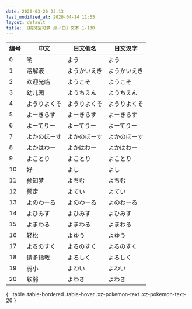 ```yaml
---
date: 2020-03-26 23:13
last_modified_at: 2020-04-14 11:55
layout: default
title: 《精灵宝可梦 黑／白》文本 1-130
---
```

| 编号 | 中文 | 日文假名 | 日文汉字 |
| ---- | ---- | ---- | --- |
| 0 | 哟 | よう | よう |
| 1 | 溶解液 | ようかいえき | ようかいえき |
| 2 | 欢迎光临 | ようこそ | ようこそ |
| 3 | 幼儿园 | ようちえん | ようちえん |
| 4 | ようりよくそ | ようりよくそ | ようりよくそ |
| 5 | よーきらす | よーきらす | よーきらす |
| 6 | よーてりー | よーてりー | よーてりー |
| 7 | よかのほーす | よかのほーす | よかのほーす |
| 8 | よかはわー | よかはわー | よかはわー |
| 9 | よことり | よことり | よことり |
| 10 | 好 | よし | よし |
| 11 | 预知梦 | よちむ | よちむ |
| 12 | 预定 | よてい | よてい |
| 13 | よのわーる | よのわーる | よのわーる |
| 14 | よひみす | よひみす | よひみす |
| 15 | よまわる | よまわる | よまわる |
| 16 | 轻松 | よゆう | よゆう |
| 17 | よるのすく | よるのすく | よるのすく |
| 18 | 请多指教 | よろしく | よろしく |
| 19 | 弱小 | よわい | よわい |
| 20 | 软弱 | よわき | よわき |
{: .table .table-bordered .table-hover .xz-pokemon-text .xz-pokemon-text-20 }